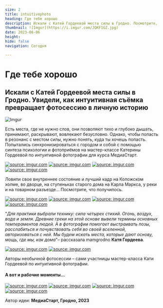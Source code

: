 ```yaml
---
size: 2
title: intuitivephoto
heading: Где тебе хорошо
description: Искали с Катей Гордеевой места силы в Гродно. Посмотрите, как интуитивная съёмка превращает фотосессию в личную историю
thumbnail: ![Imgur](https://i.imgur.com/JQKF1GZ.jpg)
date: 2023-06-06
height: 
hide: false
navigation: Сегодня

---
```

# **Где тебе хорошо**

## Искали с Катей Гордеевой места силы в Гродно. Увидели, как интуитивная съёмка превращает фотосессию в личную историю

![Imgur](https://i.imgur.com/JQKF1GZ.jpg)

Есть места, где не нужно слов, они позволяют тихо и глубоко дышать, принимают, раскрывают, вовлекают безусловно. Однако, чтобы попасть в резонанс с местом силы, нужно понять, куда ты хочешь попасть. 
Попытались синхронизироваться с городом и собой с помощью синтеза психологии и фотоприёмов на мастер-классе Катерины Гордеевой по интуитивной фотографии  для курса МедиаСтарт.

<div class="gallery2">
<!-- Смените gallery2 на gallery3 или gallery4, цифра определяет количество картинок в одном ряду -->
<a href="https://imgur.com/WsSvUW7"><img src="https://i.imgur.com/WsSvUW7.jpg" title="source: imgur.com" /></a>
<a href="https://imgur.com/T6GmwC8"><img src="https://i.imgur.com/T6GmwC8.jpg" title="source: imgur.com" /></a>
<a href="https://imgur.com/g8vFFYh"><img src="https://i.imgur.com/g8vFFYh.jpg" title="source: imgur.com" /></a>
<a href="https://imgur.com/938vFqH"><img src="https://i.imgur.com/938vFqH.jpg" title="source: imgur.com" /></a>
</div>

Ловили свое внутреннее состояние и лучший кадр на Коложском холме, во дворце, на ступеньках старого дома на Карла Маркса, у реки и на товарном разъезде…
Посмотрите, что получилось.

<div class="gallery2">
<!-- Смените gallery2 на gallery3 или gallery4, цифра определяет количество картинок в одном ряду -->
<a href="https://imgur.com/UEFJVH5"><img src="https://i.imgur.com/UEFJVH5.jpg" title="source: imgur.com" /></a>
<a href="https://imgur.com/DgjUCFa"><img src="https://i.imgur.com/DgjUCFa.jpg" title="source: imgur.com" /></a>
<a href="https://imgur.com/1HLajkV"><img src="https://i.imgur.com/1HLajkV.jpg" title="source: imgur.com" /></a>
<a href="https://imgur.com/FC9bfVp"><img src="https://i.imgur.com/FC9bfVp.jpg" title="source: imgur.com" /></a>
</div>

"_Для практики выбрали технику: сила четырех стихий. Огонь, воздух, вода и земля. Древние греки на этой основе вывели термины основных темпераментов людей. А в фотографии помогает выстраивать позы,
расслабиться и почувствовать себя во своей вселенной, авторизоваться с ней. Мы будем искать места, которые дают основу, мощь, где мы, как дома_"– рассказала mamgrodno **Катя Гордеева**.

<div class="gallery2">
<!-- Смените gallery2 на gallery3 или gallery4, цифра определяет количество картинок в одном ряду -->
<a href="https://imgur.com/3ZmPJVZ"><img src="https://i.imgur.com/3ZmPJVZ.jpg" title="source: imgur.com" /></a>
<a href="https://imgur.com/MsR3FBF"><img src="https://i.imgur.com/MsR3FBF.jpg" title="source: imgur.com" /></a>
</div>

Авторы необычной фотосессии – сами участницы мастер-класса Кати Гордеевой по интуитивной фотографии.

#### **А вот и рабочие моменты**...

<div class="gallery4">
<!-- Смените gallery2 на gallery3 или gallery4, цифра определяет количество картинок в одном ряду -->
<a href="https://imgur.com/BReIf9B"><img src="https://i.imgur.com/BReIf9B.jpg" title="source: imgur.com" /></a>
<a href="https://imgur.com/Kou0D3A"><img src="https://i.imgur.com/Kou0D3A.jpg" title="source: imgur.com" /></a>
<a href="https://imgur.com/OGAJm5e"><img src="https://i.imgur.com/OGAJm5e.jpg" title="source: imgur.com" /></a>
<a href="https://imgur.com/T2EnNDZ"><img src="https://i.imgur.com/T2EnNDZ.jpg" title="source: imgur.com" /></a>
</div>

Автор идеи: **МедиаСтарт, Гродно, 2023**
